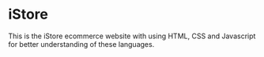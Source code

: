 # iStore
This is the iStore ecommerce website with using HTML, CSS and Javascript for better understanding of these languages.
